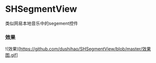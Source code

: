 # SHSegmentView
类似网易本地音乐中的segement控件
### 效果
!(效果)[https://github.com/dushihao/SHSegmentView/blob/master/效果图.gif]
